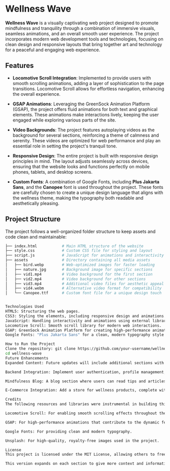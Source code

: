 # Wellness Wave

**Wellness Wave** is a visually captivating web project designed to promote mindfulness and tranquility through a combination of immersive visuals, seamless animations, and an overall smooth user experience. The project incorporates modern web development tools and technologies, focusing on clean design and responsive layouts that bring together art and technology for a peaceful and engaging web experience.

## Features

- **Locomotive Scroll Integration**: Implemented to provide users with smooth scrolling animations, adding a layer of sophistication to the page transitions. Locomotive Scroll allows for effortless navigation, enhancing the overall experience.
  
- **GSAP Animations**: Leveraging the GreenSock Animation Platform (GSAP), the project offers fluid animations for both text and graphical elements. These animations make interactions lively, keeping the user engaged while exploring various parts of the site.

- **Video Backgrounds**: The project features autoplaying videos as the background for several sections, reinforcing a theme of calmness and serenity. These videos are optimized for web performance and play an essential role in setting the project's tranquil tone.

- **Responsive Design**: The entire project is built with responsive design principles in mind. The layout adjusts seamlessly across devices, ensuring that the website looks and functions perfectly on mobile phones, tablets, and desktop screens.

- **Custom Fonts**: A combination of Google Fonts, including **Plus Jakarta Sans**, and the **Canopee** font is used throughout the project. These fonts are carefully chosen to create a unique design language that aligns with the wellness theme, making the typography both readable and aesthetically pleasing.

## Project Structure

The project follows a well-organized folder structure to keep assets and code clean and maintainable:

```bash
├── index.html           # Main HTML structure of the website
├── style.css            # Custom CSS file for styling and layout
├── script.js            # JavaScript for animations and interactivity
├── assets               # Directory containing all media assets
│   ├── bird.webp        # Web-optimized images for faster loading
│   ├── nature.jpg       # Background image for specific sections
│   ├── vid1.mp4         # Video background for the first section
│   ├── vid2.mp4         # Video background for other sections
│   ├── vid3.mp4         # Additional video files for aesthetic appeal
│   ├── vid4.webm        # Alternative video format for compatibility
│   └── Canopee.ttf      # Custom font file for a unique design touch


Technologies Used
HTML5: Structuring the web pages.
CSS3: Styling the elements, including responsive design and animations.
JavaScript: Handling interactivity and animations using external libraries.
Locomotive Scroll: Smooth scroll library for modern web interactions.
GSAP: GreenSock Animation Platform for creating high-performance animations.
Google Fonts: "Plus Jakarta Sans" for a clean, modern typography style.

How to Run the Project
Clone the repository: git clone https://github.com/your-username/wellness-wave.git
cd wellness-wave
Future Enhancements
Expanded Content: Future updates will include additional sections with more wellness-related content, imagery, and interactive elements to engage users further.

Backend Integration: Implement user authentication, profile management, and data storage using a backend solution like Node.js and MongoDB.

Mindfulness Blog: A blog section where users can read tips and articles on mindfulness, mental well-being, and relaxation techniques.

E-Commerce Integration: Add a store for wellness products, complete with a shopping cart and secure checkout functionality.

Credits
The following resources and libraries were instrumental in building this project:

Locomotive Scroll: For enabling smooth scrolling effects throughout the project.

GSAP: For high-performance animations that contribute to the dynamic feel of the website.

Google Fonts: For providing clean and modern typography.

Unsplash: For high-quality, royalty-free images used in the project.

License
This project is licensed under the MIT License, allowing others to freely use, modify, and distribute the project under the same license. See the LICENSE file for more details.

This version expands on each section to give more context and information, making the `README.md` not only descriptive but also helpful for future contributors or users. Let me know if you'd like any further adjustments!
